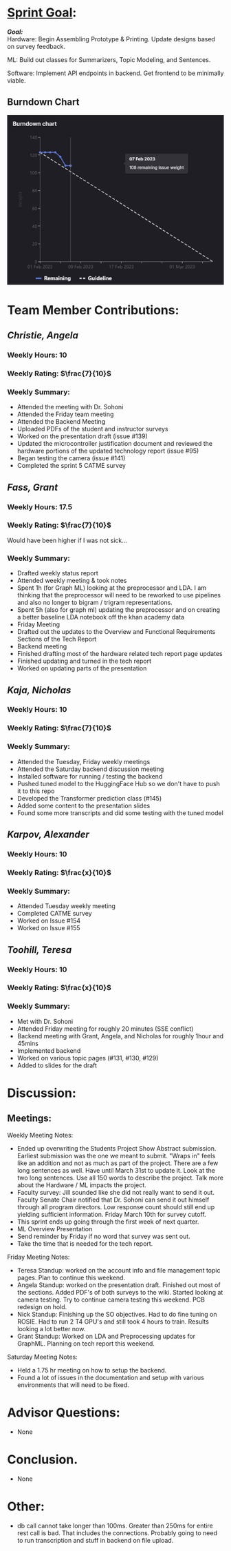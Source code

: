 # [Sprint Goal](https://gitlab.com/msoe.edu/sdl/y23-senior-design/24-transcription-study-assistant/-/milestones/6#tab-issues): 
***Goal:***   
Hardware: Begin Assembling Prototype & Printing. Update designs based on survey feedback.

ML: Build out classes for Summarizers, Topic Modeling, and Sentences.

Software: Implement API endpoints in backend. Get frontend to be minimally viable.


## Burndown Chart
![image](uploads/32c37781490e8d2e5cbb0ca41e711ab9/image.png)

# Team Member Contributions:
## *Christie, Angela*
### Weekly Hours: 10
### Weekly Rating: $`\frac{7}{10}`$
### Weekly Summary: 
- Attended the meeting with Dr. Sohoni
- Attended the Friday team meeting
- Attended the Backend Meeting
- Uploaded PDFs of the student and instructor surveys
- Worked on the presentation draft (issue #139)
- Updated the microcontroller justification document and reviewed the hardware portions of the updated technology report (issue #95)
- Began testing the camera (issue #141)
- Completed the sprint 5 CATME survey

## *Fass, Grant*
### Weekly Hours: 17.5
### Weekly Rating: $`\frac{7}{10}`$ 
Would have been higher if I was not sick...  
### Weekly Summary:
- Drafted weekly status report
- Attended weekly meeting & took notes
- Spent 1h (for Graph ML) looking at the preprocessor and LDA. I am thinking that the preprocessor will need to be reworked to use pipelines and also no longer to bigram / trigram representations.
- Spent 5h (also for graph ml) updating the preprocessor and on creating a better baseline LDA notebook off the khan academy data
- Friday Meeting
- Drafted out the updates to the Overview and Functional Requirements Sections of the Tech Report
- Backend meeting
- Finished drafting most of the hardware related tech report page updates
- Finished updating and turned in the tech report
- Worked on updating parts of the presentation

## *Kaja, Nicholas*
### Weekly Hours: 10
### Weekly Rating: $`\frac{7}{10}`$
### Weekly Summary: 
- Attended the Tuesday, Friday weekly meetings
- Attended the Saturday backend discussion meeting
- Installed software for running / testing the backend
- Pushed tuned model to the HuggingFace Hub so we don't have to push it to this repo
- Developed the Transformer prediction class (#145)
- Added some content to the presentation slides
- Found some more transcripts and did some testing with the tuned model

## *Karpov, Alexander*
### Weekly Hours: 10
### Weekly Rating: $`\frac{x}{10}`$
### Weekly Summary:
- Attended Tuesday weekly meeting
- Completed CATME survey
- Worked on Issue #154 
- Worked on Issue #155 

## *Toohill, Teresa*
### Weekly Hours: 10
### Weekly Rating: $`\frac{x}{10}`$
### Weekly Summary:
- Met with Dr. Sohoni
- Attended Friday meeting for roughly 20 minutes (SSE conflict)
- Backend meeting with Grant, Angela, and Nicholas for roughly 1hour and 45mins
- Implemented backend
- Worked on various topic pages (#131, #130, #129)
- Added to slides for the draft

# Discussion:
## Meetings:
Weekly Meeting Notes:
- Ended up overwriting the Students Project Show Abstract submission. Earliest submission was the one we meant to submit. "Wraps in" feels like an addition and not as much as part of the project. There are a few long sentences as well. Have until March 31st to update it. Look at the two long sentences. Use all 150 words to describe the project. Talk more about the Hardware / ML impacts the project.
- Faculty survey: Jill sounded like she did not really want to send it out. Faculty Senate Chair notified that Dr. Sohoni can send it out himself through all program directors. Low response count should still end up yielding sufficient information. Friday March 10th for survey cutoff.
- This sprint ends up going through the first week of next quarter.
- ML Overview Presentation
- Send reminder by Friday if no word that survey was sent out.
- Take the time that is needed for the tech report.

Friday Meeting Notes:
- Teresa Standup: worked on the account info and file management topic pages. Plan to continue this weekend. 
- Angela Standup: worked on the presentation draft. Finished out most of the sections. Added PDF's of both surveys to the wiki. Started looking at camera testing. Try to continue camera testing this weekend. PCB redesign on hold.
- Nick Standup: Finishing up the SO objectives. Had to do fine tuning on ROSIE. Had to run 2 T4 GPU's and still took 4 hours to train. Results looking a lot better now.
- Grant Standup: Worked on LDA and Preprocessing updates for GraphML. Planning on tech report this weekend.

Saturday Meeting Notes:
- Held a 1.75 hr meeting on how to setup the backend.
- Found a lot of issues in the documentation and setup with various environments that will need to be fixed.

# Advisor Questions:
- None

# Conclusion.
- None

# Other:
- db call cannot take longer than 100ms. Greater than 250ms for entire rest call is bad. That includes the connections. Probably going to need to run transcription and stuff in backend on file upload.